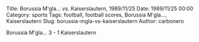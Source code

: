 Title: Borussia M'gla… vs. Kaiserslautern, 1989/11/25
Date: 1989/11/25 00:00
Category: sports
Tags: football, football scores, Borussia M'gla…, Kaiserslautern
Slug: borussia-mgla-vs-kaiserslautern
Author: carbonero


Borussia M'gla… 3 - 1 Kaiserslautern
